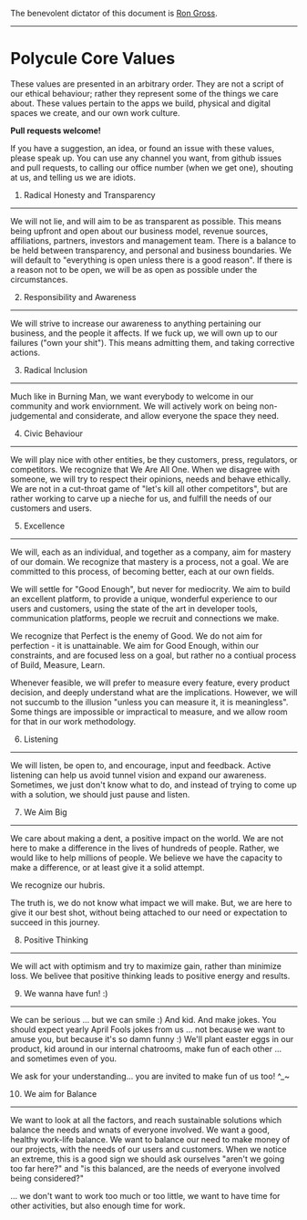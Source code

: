 The benevolent dictator of this document is [Ron Gross](https://github.com/ripper234).

---

Polycule Core Values
====================
These values are presented in an arbitrary order.
They are not a script of our ethical behaviour; rather they represent some of the things we care about.
These values pertain to the apps we build, physical and digital spaces we create, and our own work culture.

**Pull requests welcome!**

If you have a suggestion, an idea, or found an issue with these values, please speak up.
You can use any channel you want, from github issues and pull requests, to calling our office number (when we get one), shouting at us, and telling us we are idiots.

1. Radical Honesty and Transparency
-----------------------------------
We will not lie, and will aim to be as transparent as possible.
This means being upfront and open about our business model, revenue sources, affiliations, partners, investors and management team.
There is a balance to be held between transparency, and personal and business boundaries.
We will default to "everything is open unless there is a good reason". If there is a reason not to be open, we will be as open as possible under the circumstances.

2. Responsibility and Awareness
-------------------------------
We will strive to increase our awareness to anything pertaining our business, and the people it affects.
If we fuck up, we will own up to our failures ("own your shit").
This means admitting them, and taking corrective actions.

3. Radical Inclusion 
--------------------
Much like in Burning Man, we want everybody to welcome in our community and work enviornment.
We will actively work on being non-judgemental and considerate, and allow everyone the space they need.

4. Civic Behaviour
------------------
We will play nice with other entities, be they customers, press, regulators, or competitors.
We recognize that We Are All One. When we disagree with someone, we will try to respect their opinions, needs and behave ethically.
We are not in a cut-throat game of "let's kill all other competitors", but are rather working to carve up a nieche for us, and fulfill the needs of our customers and users.

5. Excellence
-------------
We will, each as an individual, and together as a company, aim for mastery of our domain.
We recognize that mastery is a process, not a goal.
We are committed to this process, of becoming better, each at our own fields.

We will settle for "Good Enough", but never for mediocrity.
We aim to build an excellent platform, to provide a unique, wonderful experience to our users and customers, using the state of the art in developer tools, communication platforms, people we recruit and connections we make.

We recognize that Perfect is the enemy of Good. We do not aim for perfection - it is unattainable.
We aim for Good Enough, within our constraints, and are focused less on a goal, but rather no a contiual process of Build, Measure, Learn.

Whenever feasible, we will prefer to measure every feature, every product decision, and deeply understand what are the implications.
However, we will not succumb to the illusion "unless you can measure it, it is meaningless".
Some things are impossible or impractical to measure, and we allow room for that in our work methodology.

6. Listening
------------
We will listen, be open to, and encourage, input and feedback.
Active listening can help us avoid tunnel vision and expand our awareness.
Sometimes, we just don't know what to do, and instead of trying to come up with a solution, we should just pause and listen.

7. We Aim Big
-------------
We care about making a dent, a positive impact on the world.
We are not here to make a difference in the lives of hundreds of people.
Rather, we would like to help millions of people.
We believe we have the capacity to make a difference, or at least give it a solid attempt.

We recognize our hubris.

The truth is, we do not know what impact we will make. But, we are here to give it our best shot, without being attached to our need or expectation to succeed in this journey.

8. Positive Thinking
--------------------
We will act with optimism and try to maximize gain, rather than minimize loss.
We belivee that positive thinking leads to positive energy and results.

9. We wanna have fun! :)
------------------------
We can be serious ... but we can smile :)
And kid. And make jokes.
You should expect yearly April Fools jokes from us ... not because we want to amuse you, but because it's so damn funny :)
We'll plant easter eggs in our product, kid around in our internal chatrooms, make fun of each other ... and sometimes even of you.

We ask for your understanding... you are invited to make fun of us too! ^_~

10. We aim for Balance
----------------------
We want to look at all the factors, and reach sustainable solutions which balance the needs and wnats of everyone involved.
We want a good, healthy work-life balance.
We want to balance our need to make money of our projects, with the needs of our users and customers.
When we notice an extreme, this is a good sign we should ask ourselves "aren't we going too far here?" and "is this balanced, are the needs of everyone involved being considered?"

 ... we don't want to work too much or too little, we want to have time for other activities, but also enough time for work. 

